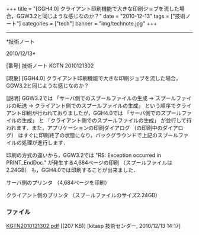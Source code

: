 ﻿+++
title = "[GGH4.0] クライアント印刷機能で大きな印刷ジョブを流した場合，GGW3.2と同じような感じなのか？"
date = "2010-12-13"
tags = ["技術ノート"]
categories = ["tech"]
banner = "img/technote.jpg"
+++

-----------------------------------------------------------------------------------------------------------------------------

*技術ノート

2010/12/13*


[番号]
技術ノート KGTN 2010121302

[現象]
[GGH4.0]
クライアント印刷機能で大きな印刷ジョブを流した場合，GGW3.2と同じような感じなのか？

[説明]
GGW3.2では 「サーバ側でのスプールファイルの生成 → スプールファイルの転送
→ クライアント側でのスプールファイルの生成」
という順序でクライアント印刷が行われておりましたが，GGH4.0では
「サーバ側でのスプールファイルの生成」 と
「クライアント側でのスプールファイルの生成」
が並行して行われます．また，アプリケーションの印刷ダイアログ
（の印刷中のダイアログ）
はすぐに印刷終了の状態になり，バックグラウンドで上記のスプールファイルの処理が進行します．

印刷の方式の違いから，GGW3.2では "RS: Exception occurred in
PRINT_EndDoc." が発生する4,684ページの印刷 （スプールファイルは2.24GB）
も，GGH4.0では印刷することが出来ました．

サーバ側のプリンタ （4,684ページを印刷）

クライアント側のプリンタ （スプールファイルのサイズ2.24GB）


### ファイル

 
 


[KGTN2010121302.pdf](http://techreport.kitasp.net/attachments/download/426/KGTN2010121302.pdf)
 [(207 KB)] [kitasp 技術センター, 2010/12/13
14:17]


 


 

